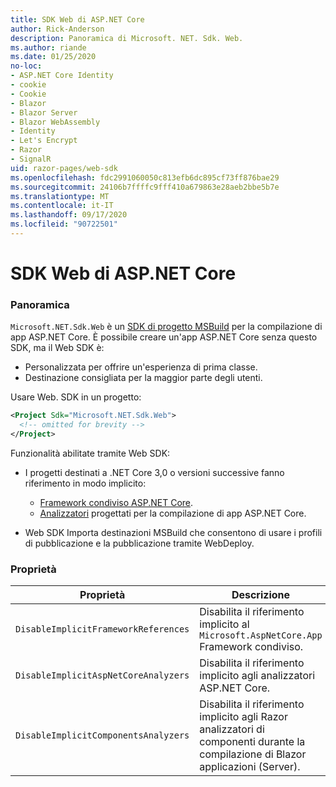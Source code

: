 ```yaml
---
title: SDK Web di ASP.NET Core
author: Rick-Anderson
description: Panoramica di Microsoft. NET. Sdk. Web.
ms.author: riande
ms.date: 01/25/2020
no-loc:
- ASP.NET Core Identity
- cookie
- Cookie
- Blazor
- Blazor Server
- Blazor WebAssembly
- Identity
- Let's Encrypt
- Razor
- SignalR
uid: razor-pages/web-sdk
ms.openlocfilehash: fdc2991060050c813efb6dc895cf73ff876bae29
ms.sourcegitcommit: 24106b7ffffc9fff410a679863e28aeb2bbe5b7e
ms.translationtype: MT
ms.contentlocale: it-IT
ms.lasthandoff: 09/17/2020
ms.locfileid: "90722501"
---
```

# <a name="aspnet-core-web-sdk"></a>SDK Web di ASP.NET Core

### <a name="overview"></a>Panoramica

`Microsoft.NET.Sdk.Web` è un [SDK di progetto MSBuild](/visualstudio/msbuild/how-to-use-project-sdk) per la compilazione di app ASP.NET Core. È possibile creare un'app ASP.NET Core senza questo SDK, ma il Web SDK è:

* Personalizzata per offrire un'esperienza di prima classe.
* Destinazione consigliata per la maggior parte degli utenti.

Usare Web. SDK in un progetto:

  ```xml
  <Project Sdk="Microsoft.NET.Sdk.Web">
    <!-- omitted for brevity -->
  </Project>
  ```

Funzionalità abilitate tramite Web SDK:

* I progetti destinati a .NET Core 3,0 o versioni successive fanno riferimento in modo implicito:

  * [Framework condiviso ASP.NET Core](xref:fundamentals/metapackage-app).
  * [Analizzatori](/visualstudio/extensibility/getting-started-with-roslyn-analyzers) progettati per la compilazione di app ASP.NET Core.
* Web SDK Importa destinazioni MSBuild che consentono di usare i profili di pubblicazione e la pubblicazione tramite WebDeploy.

### <a name="properties"></a>Proprietà

| Proprietà | Descrizione |
| -------- | ----------- |
| `DisableImplicitFrameworkReferences` | Disabilita il riferimento implicito al `Microsoft.AspNetCore.App` Framework condiviso. |
| `DisableImplicitAspNetCoreAnalyzers` | Disabilita il riferimento implicito agli analizzatori ASP.NET Core. |
| `DisableImplicitComponentsAnalyzers` | Disabilita il riferimento implicito agli Razor analizzatori di componenti durante la compilazione di Blazor applicazioni (Server). |